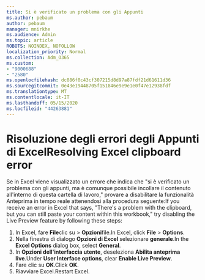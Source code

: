 ```yaml
---
title: Si è verificato un problema con gli Appunti
ms.author: pebaum
author: pebaum
manager: mnirkhe
ms.audience: Admin
ms.topic: article
ROBOTS: NOINDEX, NOFOLLOW
localization_priority: Normal
ms.collection: Adm_O365
ms.custom:
- "9000688"
- "2580"
ms.openlocfilehash: dc086f0c43cf307215d8d97a87fdf21d61611d36
ms.sourcegitcommit: 0e43e19448705f151846e9e9e1e0f47e12938fdf
ms.translationtype: MT
ms.contentlocale: it-IT
ms.lasthandoff: 05/15/2020
ms.locfileid: "44263881"
---
```

# <a name="resolving-excel-clipboard-error"></a><span data-ttu-id="2baaa-102">Risoluzione degli errori degli Appunti di Excel</span><span class="sxs-lookup"><span data-stu-id="2baaa-102">Resolving Excel clipboard error</span></span>

<span data-ttu-id="2baaa-103">Se in Excel viene visualizzato un errore che indica che "si è verificato un problema con gli appunti, ma è comunque possibile incollare il contenuto all'interno di questa cartella di lavoro," provare a disabilitare la funzionalità Anteprima in tempo reale attenendosi alla procedura seguente:</span><span class="sxs-lookup"><span data-stu-id="2baaa-103">If you receive an error in Excel that says, "There's a problem with the clipboard, but you can still paste your content within this workbook," try disabling the Live Preview feature by following these steps:</span></span>

1. <span data-ttu-id="2baaa-104">In Excel, fare **File**clic su  >  **Opzioni**file.</span><span class="sxs-lookup"><span data-stu-id="2baaa-104">In Excel, click **File** > **Options**.</span></span>
3. <span data-ttu-id="2baaa-105">Nella finestra di dialogo **Opzioni di Excel** selezionare **generale**.</span><span class="sxs-lookup"><span data-stu-id="2baaa-105">In the **Excel Options** dialog box, select **General**.</span></span>
4. <span data-ttu-id="2baaa-106">In **Opzioni dell'interfaccia utente**, deseleziona **Abilita anteprima live**.</span><span class="sxs-lookup"><span data-stu-id="2baaa-106">Under **User Interface options**, clear **Enable Live Preview**.</span></span>
5. <span data-ttu-id="2baaa-107">Fare clic su **OK**.</span><span class="sxs-lookup"><span data-stu-id="2baaa-107">Click **OK**.</span></span>
6. <span data-ttu-id="2baaa-108">Riavviare Excel.</span><span class="sxs-lookup"><span data-stu-id="2baaa-108">Restart Excel.</span></span>
